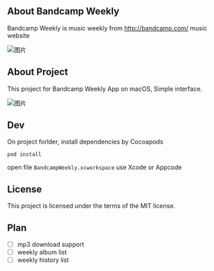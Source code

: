 
## About Bandcamp Weekly

Bandcamp Weekly  is music weekly from http://bandcamp.com/ music website

![图片](https://dn-coding-net-production-pp.qbox.me/34fac5a6-173b-496e-839b-b6f9a1427b9e.png)



## About Project

This project for Bandcamp Weekly App on macOS, Simple interface.

![图片](https://dn-coding-net-production-pp.qbox.me/e1c28292-f32b-418a-9407-019fc431e67b.png)

## Dev

On project forlder, install dependencies by Cocoapods

```
pod install
```

open file `BandcampWeekly.xcworkspace` use Xcode or Appcode

## License
This project is licensed under the terms of the MIT license.

## Plan
- [ ] mp3 download support 
- [ ] weekly album list
- [ ] weekly history list
